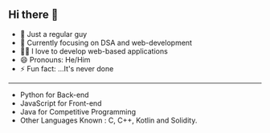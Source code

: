 ## Hi there 👋

- 👦 Just a regular guy
- 🌱 Currently focusing on DSA and web-development
- 🧑‍💻 I love to develop web-based applications
- 😄 Pronouns: He/Him
- ⚡ Fun fact: ...It's never done

<hr>

- Python for Back-end
- JavaScript for Front-end
- Java for Competitive Programming<br>
- Other Languages Known : C, C++, Kotlin and Solidity.<br>
